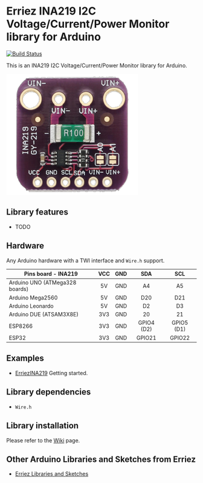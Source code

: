 # Erriez INA219 I2C Voltage/Current/Power Monitor library for Arduino

[![Build Status](https://travis-ci.org/Erriez/ErriezINA219.svg?branch=master)](https://travis-ci.org/Erriez/ErriezINA219)

This is an INA219 I2C Voltage/Current/Power Monitor library for Arduino.

![INA219](https://raw.githubusercontent.com/Erriez/ErriezINA219/master/extras/INA219.png)

## Library features

* TODO

## Hardware

Any Arduino hardware with a TWI interface and ```Wire.h``` support.

| Pins board - INA219            | VCC  | GND  |    SDA     |    SCL     |
| ------------------------------ | :--: | :--: | :--------: | :--------: | 
| Arduino UNO (ATMega328 boards) |  5V  | GND  |     A4     |     A5     |
| Arduino Mega2560               |  5V  | GND  |    D20     |    D21     |
| Arduino Leonardo               |  5V  | GND  |     D2     |     D3     |
| Arduino DUE (ATSAM3X8E)        | 3V3  | GND  |     20     |     21     |
| ESP8266                        | 3V3  | GND  | GPIO4 (D2) | GPIO5 (D1) |
| ESP32                          | 3V3  | GND  |   GPIO21   |   GPIO22   |


## Examples

* [ErriezINA219](https://github.com/Erriez/ErriezINA219/blob/master/examples/ErriezINA219/ErriezINA219.ino) Getting started.

## Library dependencies

* ```Wire.h```


## Library installation

Please refer to the [Wiki](https://github.com/Erriez/ErriezArduinoLibrariesAndSketches/wiki) page.


## Other Arduino Libraries and Sketches from Erriez

* [Erriez Libraries and Sketches](https://github.com/Erriez/ErriezArduinoLibrariesAndSketches)
